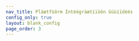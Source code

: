 ```yaml
---
nav_title: Pläætfòôrm Ìntéégräætíïòôn Güùíïdéés
config_only: true
layout: blank_config
page_order: 3
---
```

